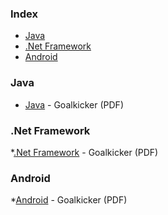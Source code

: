 ### Index

* [Java](#Java)
* [.Net Framework](#.Net-Framework)
* [Android](#Android)


### Java

* [Java](https://books.goalkicker.com/JavaBook/JavaNotesForProfessionals.pdf) - Goalkicker (PDF)


### .Net Framework

*[.Net Framework](https://books.goalkicker.com/DotNETFrameworkBook/DotNETFrameworkNotesForProfessionals.pdf) - Goalkicker (PDF)


### Android
*[Android](https://books.goalkicker.com/AndroidBook/AndroidNotesForProfessionals.pdf) - Goalkicker (PDF)
